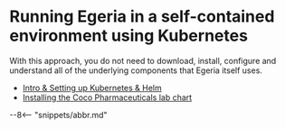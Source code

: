 <!-- SPDX-License-Identifier: CC-BY-4.0 -->
<!-- Copyright Contributors to the ODPi Egeria project. -->

# Running Egeria in a self-contained environment using Kubernetes


With this approach, you do not need to download, install, configure and understand all of the underlying components
that Egeria itself uses.


* [Intro & Setting up Kubernetes & Helm](https://odpi.github.io/egeria-docs/guides/admin/kubernetes/intro/)
* [Installing the Coco Pharmaceuticals lab chart](https://odpi.github.io/egeria-docs/guides/admin/kubernetes/chart_lab/)

--8<-- "snippets/abbr.md"
